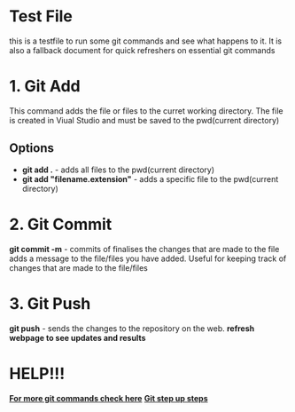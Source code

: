 # Test File
this is a testfile to run some git commands and see what happens to it. It is also a fallback document for quick refreshers on essential git commands

# 1. Git Add
This command adds the file or files to the curret working directory. The file is created in Viual Studio and must be saved to the pwd(current directory)
## Options
- **git add .** - adds all files to the pwd(current directory)
- **git add "filename.extension"** - adds a specific file to the pwd(current directory)

# 2. Git Commit
**git commit -m** - commits of finalises the changes that are made to the file adds a message to the file/files you have added. Useful for keeping track of changes that are made to the file/files

# 3. Git Push
**git push** - sends the changes to the repository on the web. **refresh webpage to see updates and results**

# HELP!!!
[**For more git commands check here**](https://www.hostinger.com/tutorials/basic-git-commands)
[**Git step up steps**](https://swcarpentry.github.io/git-novice/)
